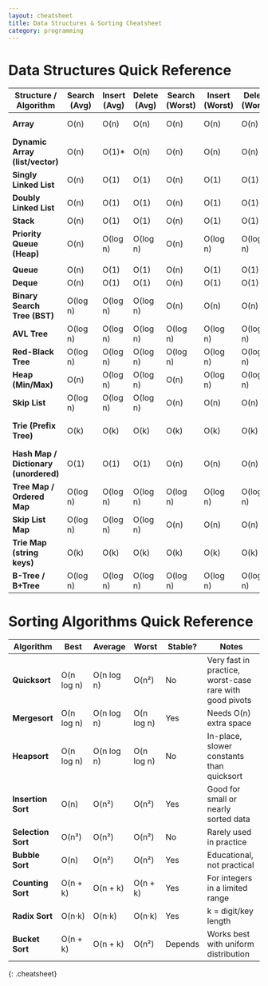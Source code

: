 ```yaml
---
layout: cheatsheet
title: Data Structures & Sorting Cheatsheet
category: programming
---
```


# Data Structures Quick Reference

| Structure / Algorithm                 | Search (Avg) | Insert (Avg) | Delete (Avg) | Search (Worst) | Insert (Worst) | Delete (Worst) | **Sort Time**                                             |
| ------------------------------------- | ------------ | ------------ | ------------ | -------------- | -------------- | -------------- | --------------------------------------------------------- |
| **Array**                             | O(n)         | O(n)         | O(n)         | O(n)           | O(n)           | O(n)           | **O(n log n)** (e.g., quicksort/mergesort)                |
| **Dynamic Array (list/vector)**       | O(n)         | O(1)*        | O(n)         | O(n)           | O(n)           | O(n)           | **O(n log n)**                                            |
| **Singly Linked List**                | O(n)         | O(1)         | O(1)         | O(n)           | O(1)           | O(1)           | **O(n log n)** (merge sort)                               |
| **Doubly Linked List**                | O(n)         | O(1)         | O(1)         | O(n)           | O(1)           | O(1)           | **O(n log n)** (merge sort)                               |
| **Stack**                             | O(n)         | O(1)         | O(1)         | O(n)           | O(1)           | O(1)           | N/A                                                       |
| **Priority Queue (Heap)**             | O(n)         | O(log n)     | O(log n)     | O(n)           | O(log n)       | O(log n)       | **O(n log n)**                                            |
                                                        |
| **Queue**                             | O(n)         | O(1)         | O(1)         | O(n)           | O(1)           | O(1)           | N/A                                                       |
| **Deque**                             | O(n)         | O(1)         | O(1)         | O(n)           | O(1)           | O(1)           | N/A                                                       |
| **Binary Search Tree (BST)**          | O(log n)     | O(log n)     | O(log n)     | O(n)           | O(n)           | O(n)           | **O(n log n)** (in-order traversal + rebalance if needed) |
| **AVL Tree**                          | O(log n)     | O(log n)     | O(log n)     | O(log n)       | O(log n)       | O(log n)       | **O(n log n)**                                            |
| **Red-Black Tree**                    | O(log n)     | O(log n)     | O(log n)     | O(log n)       | O(log n)       | O(log n)       | **O(n log n)**                                            |
| **Heap (Min/Max)**                    | O(n)         | O(log n)     | O(log n)     | O(n)           | O(log n)       | O(log n)       | **O(n log n)** (heap sort)                                |
| **Skip List**                         | O(log n)     | O(log n)     | O(log n)     | O(n)           | O(n)           | O(n)           | **O(n log n)**                                            |
| **Trie (Prefix Tree)**                | O(k)         | O(k)         | O(k)         | O(k)           | O(k)           | O(k)           | **O(n·k)** (lexicographic traversal)                      |
| **Hash Map / Dictionary (unordered)** | O(1)         | O(1)         | O(1)         | O(n)           | O(n)           | O(n)           | **O(n log n)** (need to extract keys/values + sort)       |
| **Tree Map / Ordered Map**            | O(log n)     | O(log n)     | O(log n)     | O(log n)       | O(log n)       | O(log n)       | **O(n log n)**                                            |
| **Skip List Map**                     | O(log n)     | O(log n)     | O(log n)     | O(n)           | O(n)           | O(n)           | **O(n log n)**                                            |
| **Trie Map (string keys)**            | O(k)         | O(k)         | O(k)         | O(k)           | O(k)           | O(k)           | **O(n·k)** (prefix order)                                 |
| **B-Tree / B+Tree**                   | O(log n)     | O(log n)     | O(log n)     | O(log n)       | O(log n)       | O(log n)       | **O(n log n)**                                            |


# Sorting Algorithms Quick Reference

| Algorithm          | Best       | Average    | Worst      | Stable? | Notes                                                   |
| ------------------ | ---------- | ---------- | ---------- | ------- | ------------------------------------------------------- |
| **Quicksort**      | O(n log n) | O(n log n) | O(n²)      | No      | Very fast in practice, worst-case rare with good pivots |
| **Mergesort**      | O(n log n) | O(n log n) | O(n log n) | Yes     | Needs O(n) extra space                                  |
| **Heapsort**       | O(n log n) | O(n log n) | O(n log n) | No      | In-place, slower constants than quicksort               |
| **Insertion Sort** | O(n)       | O(n²)      | O(n²)      | Yes     | Good for small or nearly sorted data                    |
| **Selection Sort** | O(n²)      | O(n²)      | O(n²)      | No      | Rarely used in practice                                 |
| **Bubble Sort**    | O(n)       | O(n²)      | O(n²)      | Yes     | Educational, not practical                              |
| **Counting Sort**  | O(n + k)   | O(n + k)   | O(n + k)   | Yes     | For integers in a limited range                         |
| **Radix Sort**     | O(n·k)     | O(n·k)     | O(n·k)     | Yes     | k = digit/key length                                    |
| **Bucket Sort**    | O(n + k)   | O(n + k)   | O(n²)      | Depends | Works best with uniform distribution                    |
{: .cheatsheet}